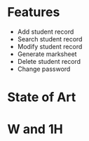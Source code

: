 # Features
* Add student record
* Search student record
* Modify student record
* Generate marksheet
* Delete student record
* Change password

# State of Art

# W and 1H
